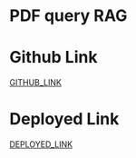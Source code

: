 # PDF query RAG

# Github Link

[GITHUB_LINK](https://github.com/rupali-12/Ex_36_PDF_QUERY_RAG)

# Deployed Link

[DEPLOYED_LINK](https://ex36pdfqueryrag-fnompsvcatidetfnaugfvc.streamlit.app/)
